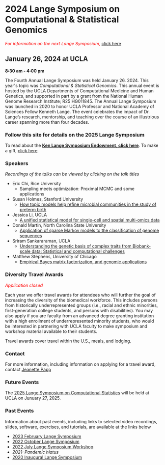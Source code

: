 # 2024 Lange Symposium on Computational & Statistical Genomics

<span style="color:red">_For information on the next Lange Symposium,_</span> [click here](https://langesymposium.github.io/Lange-Symposium/)

## January 26, 2024 at UCLA

**8:30 am - 4:00 pm**

The Fourth Annual Lange Symposium was held January 26. 2024. This year's topic was *Computational & Statistical Genomics*. This annual event is hosted by the UCLA Departments of Computational Medicine and Human Genetics, and supported in part by a grant from the National Human Genome Research Institute; R25 HG011845. The Annual Lange Symposium was launched in 2020 to honor UCLA Professor and National Academy of Sciences Fellow Kenneth Lange. The event celebrates the impact of Dr. Lange’s research, mentorship, and teaching over the course of an illustrious career spanning more than four decades.

### Follow this site for details on the 2025 Lange Symposium

To read about the **[Ken Lange Symposium Endowment, click here](https://compmed.ucla.edu/ken-lange-symposium-endowment)**. To make a gift, [click here](https://giving.ucla.edu/Campaign/Donate.aspx?SiteNum=3167&fund=64621O&code=M-19409).

### Speakers
*Recordings of the talks can be viewed by clicking on the talk titles*
 - Eric Chi, Rice University
   - Sampling meets optimization: Proximal MCMC and some applications
 - Susan Holmes, Stanford University
   - [How topic models help refine microbial communities in the study of preterm birth](https://www.youtube.com/watch?v=cXoIQ8yHtuE&list=PL9erWHMFMErn3bkOGR9ymiIygn1i3_roi&index=2)
 - Jessica Li, UCLA
   - [A unified statistical model for single-cell and spatial multi-omics data](https://www.youtube.com/watch?v=Bis4lbQIu28&list=PL9erWHMFMErn3bkOGR9ymiIygn1i3_roi&index=5)
 - Donald Martin, North Carolina State University
   - [Application of sparse Markov models to the classification of genome sequences](https://www.youtube.com/watch?v=0u_kEu6Vmjg&list=PL9erWHMFMErn3bkOGR9ymiIygn1i3_roi&index=2)
 - Sriram Sankararaman, UCLA
   - [Understanding the genetic basis of complex traits from Biobank-scale data: Statistical and computational challenges](https://www.youtube.com/watch?v=v2P3koHn1GA&list=PL9erWHMFMErn3bkOGR9ymiIygn1i3_roi&index=6)
 - Matthew Stephens, University of Chicago
   - [Empirical Bayes matrix factorization, and genomic applications](https://www.youtube.com/watch?v=WI8RG1G306Q&list=PL9erWHMFMErn3bkOGR9ymiIygn1i3_roi&index=4)

### Diversity Travel Awards
<span style="color:red">*Application closed*</span>

Each year we offer travel awards for attendees who will further the goal of increasing the diversity of the biomedical workforce. This includes persons from historically underrepresented groups (i.e., racial and ethnic minorities, first-generation college students, and persons with disabilities). You may also apply if you are faculty from an advanced degree granting institution with a high enrollment of underrepresented minority students, who would be interested in partnering with UCLA faculty to make symposium and workshop material available to their students.

Travel awards cover travel within the U.S., meals, and lodging.

### Contact
For more information, including information on applying for a travel award, contact [Jeanette Papp](mailto:jcpapp@ucla.edu?subject=Lange_Symposium)

### Future Events
The [2025 Lange Symposium on Computational Statistics](https://langesymposium.github.io/Lange-Symposium/) will be held at UCLA on Junuary 27, 2025.

### Past Events

Information about past events, including links to selected video recordings, slides, software, exercises, and tutorials, are available at the links below
- [2023 February Lange Symposium](https://langesymposium.github.io/2023-February-Symposium/)
- [2022 October Lange Symposium](https://langesymposium.github.io/2022-October-Symposium/)
- [2022 July Lange Symposium Workshop](https://langesymposium.github.io/2022-July-Workshop/)
- *2021: Pandemic hiatus*
- [2020 Inaugural Lange Symposium](https://langesymposium.github.io/2020/)
